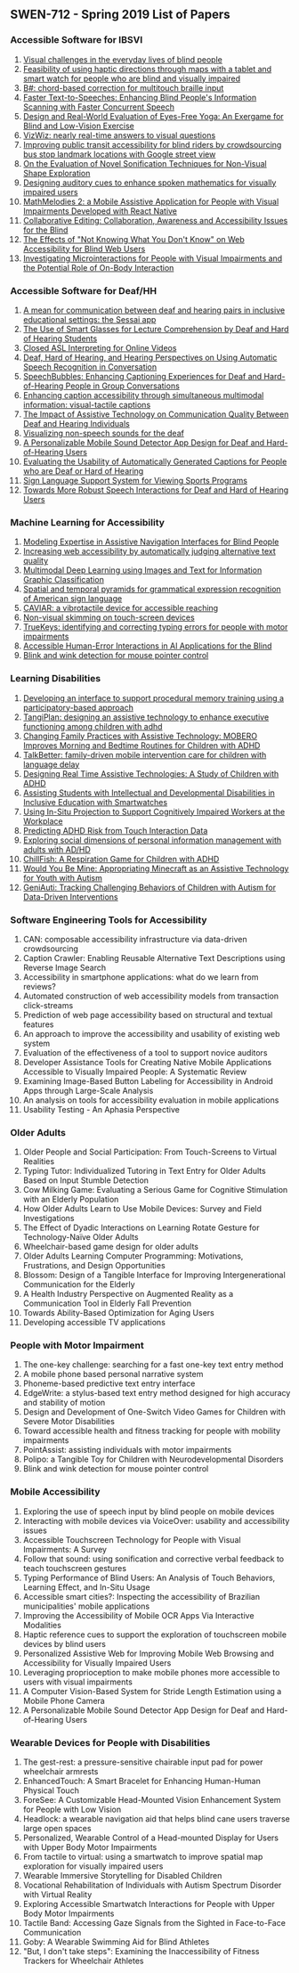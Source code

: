 ## SWEN-712 - Spring 2019 List of Papers



### Accessible Software for IBSVI

1. [Visual challenges in the everyday lives of blind people](https://dl.acm.org/citation.cfm?id=2481291)
2. [Feasibility of using haptic directions through maps with a tablet and smart watch for people who are blind and visually impaired](https://dl.acm.org/citation.cfm?id=2935367)
3. [B#: chord-based correction for multitouch braille input](https://dl.acm.org/citation.cfm?id=2557269)
4. [Faster Text-to-Speeches: Enhancing Blind People's Information Scanning with Faster Concurrent Speech](https://dl.acm.org/citation.cfm?id=2809840)
5. [Design and Real-World Evaluation of Eyes-Free Yoga: An Exergame for Blind and Low-Vision Exercise](https://dl.acm.org/citation.cfm?id=3022729)
6. [VizWiz: nearly real-time answers to visual questions](https://dl.acm.org/citation.cfm?id=1866080)
7. [Improving public transit accessibility for blind riders by crowdsourcing bus stop landmark locations with Google street view](https://dl.acm.org/citation.cfm?id=2513448)
8. [On the Evaluation of Novel Sonification Techniques for Non-Visual Shape Exploration](https://dl.acm.org/citation.cfm?id=3046789)
9. [Designing auditory cues to enhance spoken mathematics for visually impaired users](https://dl.acm.org/citation.cfm?id=1878819)
10. [MathMelodies 2: a Mobile Assistive Application for People with Visual Impairments Developed with React Native](https://dl.acm.org/citation.cfm?id=3241006)
11. [Collaborative Editing: Collaboration, Awareness and Accessibility Issues for the Blind](https://dl.acm.org/citation.cfm?id=2939613)
12. [The Effects of "Not Knowing What You Don't Know" on Web Accessibility for Blind Web Users](https://dl.acm.org/citation.cfm?id=3132533)
13. [Investigating Microinteractions for People with Visual Impairments and the Potential Role of On-Body Interaction](https://dl.acm.org/citation.cfm?id=3132536)

### Accessible Software for Deaf/HH
1. [A mean for communication between deaf and hearing pairs in inclusive educational settings: the Sessai app](https://dl.acm.org/citation.cfm?id=2746677)
2. [The Use of Smart Glasses for Lecture Comprehension by Deaf and Hard of Hearing Students](https://dl.acm.org/citation.cfm?id=3053117)
3. [Closed ASL Interpreting for Online Videos](https://dl.acm.org/citation.cfm?id=2982147)
4. [Deaf, Hard of Hearing, and Hearing Perspectives on Using Automatic Speech Recognition in Conversation](https://dl.acm.org/citation.cfm?id=3134781)
5. [SpeechBubbles: Enhancing Captioning Experiences for Deaf and Hard-of-Hearing People in Group Conversations](https://dl.acm.org/citation.cfm?id=3173867)
6. [Enhancing caption accessibility through simultaneous multimodal information: visual-tactile captions](https://dl.acm.org/citation.cfm?id=2661381)
7. [The Impact of Assistive Technology on Communication Quality Between Deaf and Hearing Individuals](https://dl.acm.org/citation.cfm?id=2998203)
8. [Visualizing non-speech sounds for the deaf](https://dl.acm.org/citation.cfm?id=1090797)
9. [A Personalizable Mobile Sound Detector App Design for Deaf and Hard-of-Hearing Users](https://dl.acm.org/citation.cfm?id=2982171)
10. [Evaluating the Usability of Automatically Generated Captions for People who are Deaf or Hard of Hearing](https://dl.acm.org/citation.cfm?id=3132542)
11. [Sign Language Support System for Viewing Sports Programs](https://dl.acm.org/citation.cfm?id=3134768)
12. [Towards More Robust Speech Interactions for Deaf and Hard of Hearing Users](https://dl.acm.org/citation.cfm?id=3236343)

### Machine Learning for Accessibility
1. [Modeling Expertise in Assistive Navigation Interfaces for Blind People](https://dl.acm.org/citation.cfm?id=3173008)
2. [Increasing web accessibility by automatically judging alternative text quality](https://dl.acm.org/citation.cfm?id=1216364)
3. [Multimodal Deep Learning using Images and Text for Information Graphic Classification](https://dl.acm.org/citation.cfm?id=3236357)
4. [Spatial and temporal pyramids for grammatical expression recognition of American sign language](https://dl.acm.org/citation.cfm?id=1639657)
5. [CAVIAR: a vibrotactile device for accessible reaching](https://dl.acm.org/citation.cfm?id=2167009)
6. [Non-visual skimming on touch-screen devices](https://dl.acm.org/citation.cfm?id=2449452)
7. [TrueKeys: identifying and correcting typing errors for people with motor impairments](https://dl.acm.org/citation.cfm?id=1378827)
8. [Accessible Human-Error Interactions in AI Applications for the Blind](https://dl.acm.org/citation.cfm?id=3267321)
9. [Blink and wink detection for mouse pointer control](https://dl.acm.org/citation.cfm?id=1839322)

### Learning Disabilities
1. [Developing an interface to support procedural memory training using a participatory-based approach](https://dl.acm.org/citation.cfm?id=2377962)
2. [TangiPlan: designing an assistive technology to enhance executive functioning among children with adhd](https://dl.acm.org/citation.cfm?id=2610475)
3. [Changing Family Practices with Assistive Technology: MOBERO Improves Morning and Bedtime Routines for Children with ADHD](https://dl.acm.org/citation.cfm?id=2858157)
4. [TalkBetter: family-driven mobile intervention care for children with language delay](https://dl.acm.org/citation.cfm?id=2531668)
5. [Designing Real Time Assistive Technologies: A Study of Children with ADHD](https://dl.acm.org/citation.cfm?id=2838815)
6. [Assisting Students with Intellectual and Developmental Disabilities in Inclusive Education with Smartwatches](https://dl.acm.org/citation.cfm?id=3173924)
7. [Using In-Situ Projection to Support Cognitively Impaired Workers at the Workplace](https://dl.acm.org/citation.cfm?id=2809853)
8. [Predicting ADHD Risk from Touch Interaction Data](https://dl.acm.org/citation.cfm?id=3242986)
9. [Exploring social dimensions of personal information management with adults with AD/HD](https://dl.acm.org/citation.cfm?id=1754044)
10. [ChillFish: A Respiration Game for Children with ADHD](https://dl.acm.org/citation.cfm?id=2839480)
11. [Would You Be Mine: Appropriating Minecraft as an Assistive Technology for Youth with Autism](https://dl.acm.org/citation.cfm?id=2982172)
12. [GeniAuti: Tracking Challenging Behaviors of Children with Autism for Data-Driven Interventions](https://dl.acm.org/citation.cfm?id=3240987)

### Software Engineering Tools for Accessibility
1. CAN: composable accessibility infrastructure via data-driven crowdsourcing
2. Caption Crawler: Enabling Reusable Alternative Text Descriptions using Reverse Image Search
3. Accessibility in smartphone applications: what do we learn from reviews?
4. Automated construction of web accessibility models from transaction click-streams
5. Prediction of web page accessibility based on structural and textual features
6. An approach to improve the accessibility and usability of existing web system
7. Evaluation of the effectiveness of a tool to support novice auditors
8. Developer Assistance Tools for Creating Native Mobile Applications Accessible to Visually Impaired People: A Systematic Review
9. Examining Image-Based Button Labeling for Accessibility in Android Apps through Large-Scale Analysis
10. An analysis on tools for accessibility evaluation in mobile applications
11. Usability Testing - An Aphasia Perspective

### Older Adults
1. Older People and Social Participation: From Touch-Screens to Virtual Realities
2. Typing Tutor: Individualized Tutoring in Text Entry for Older Adults Based on Input Stumble Detection
3. Cow Milking Game: Evaluating a Serious Game for Cognitive Stimulation with an Elderly Population
4. How Older Adults Learn to Use Mobile Devices: Survey and Field Investigations
5. The Effect of Dyadic Interactions on Learning Rotate Gesture for Technology-Naïve Older Adults
6. Wheelchair-based game design for older adults
7. Older Adults Learning Computer Programming: Motivations, Frustrations, and Design Opportunities
8. Blossom: Design of a Tangible Interface for Improving Intergenerational Communication for the Elderly
9. A Health Industry Perspective on Augmented Reality as a Communication Tool in Elderly Fall Prevention
10. Towards Ability-Based Optimization for Aging Users
11. Developing accessible TV applications

### People with Motor Impairment
1. The one-key challenge: searching for a fast one-key text entry method
2. A mobile phone based personal narrative system
3. Phoneme-based predictive text entry interface
4. EdgeWrite: a stylus-based text entry method designed for high accuracy and stability of motion
5. Design and Development of One-Switch Video Games for Children with Severe Motor Disabilities
6. Toward accessible health and fitness tracking for people with mobility impairments
7. PointAssist: assisting individuals with motor impairments
8. Polipo: a Tangible Toy for Children with Neurodevelopmental Disorders
9. Blink and wink detection for mouse pointer control

### Mobile Accessibility
1. Exploring the use of speech input by blind people on mobile devices
2. Interacting with mobile devices via VoiceOver: usability and accessibility issues
3. Accessible Touchscreen Technology for People with Visual Impairments: A Survey
4. Follow that sound: using sonification and corrective verbal feedback to teach touchscreen gestures
5. Typing Performance of Blind Users: An Analysis of Touch Behaviors, Learning Effect, and In-Situ Usage
6. Accessible smart cities?: Inspecting the accessibility of Brazilian municipalities' mobile applications
7. Improving the Accessibility of Mobile OCR Apps Via Interactive Modalities
8. Haptic reference cues to support the exploration of touchscreen mobile devices by blind users
9. Personalized Assistive Web for Improving Mobile Web Browsing and Accessibility for Visually Impaired Users
10. Leveraging proprioception to make mobile phones more accessible to users with visual impairments
11. A Computer Vision-Based System for Stride Length Estimation using a Mobile Phone Camera
12. A Personalizable Mobile Sound Detector App Design for Deaf and Hard-of-Hearing Users


### Wearable Devices for People with Disabilities
1. The gest-rest: a pressure-sensitive chairable input pad for power wheelchair armrests
2. EnhancedTouch: A Smart Bracelet for Enhancing Human-Human Physical Touch
3. ForeSee: A Customizable Head-Mounted Vision Enhancement System for People with Low Vision
4. Headlock: a wearable navigation aid that helps blind cane users traverse large open spaces
5. Personalized, Wearable Control of a Head-mounted Display for Users with Upper Body Motor Impairments
6. From tactile to virtual: using a smartwatch to improve spatial map exploration for visually impaired users
7. Wearable Immersive Storytelling for Disabled Children
8. Vocational Rehabilitation of Individuals with Autism Spectrum Disorder with Virtual Reality
9. Exploring Accessible Smartwatch Interactions for People with Upper Body Motor Impairments
10. Tactile Band: Accessing Gaze Signals from the Sighted in Face-to-Face Communication
11. Goby: A Wearable Swimming Aid for Blind Athletes
12. "But, I don't take steps": Examining the Inaccessibility of Fitness Trackers for Wheelchair Athletes


